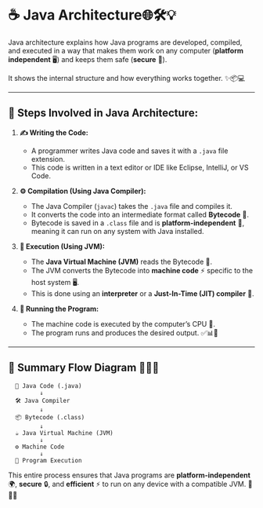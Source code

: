 # ☕ Java Architecture🌐🛠️💡

Java architecture explains how Java programs are developed, compiled, and executed in a way that makes them work on any computer (**platform independent** 🖥️) and keeps them safe (**secure** 🔐).&#x20;

It shows the internal structure and how everything works together. ✨📦💻

---

## 🧩 Steps Involved in Java Architecture:

1. **✍️ Writing the Code:**

   * A programmer writes Java code and saves it with a `.java` file extension.
   * This code is written in a text editor or IDE like Eclipse, IntelliJ, or VS Code.

2. **⚙️ Compilation (Using Java Compiler):**

   * The Java Compiler (`javac`) takes the `.java` file and compiles it.
   * It converts the code into an intermediate format called **Bytecode** 🔄.
   * Bytecode is saved in a `.class` file and is **platform-independent** 🧳, meaning it can run on any system with Java installed.

3. **🧠 Execution (Using JVM):**

   * The **Java Virtual Machine (JVM)** reads the Bytecode 📖.
   * The JVM converts the Bytecode into **machine code** ⚡ specific to the host system 🖥️.
   * This is done using an **interpreter** or a **Just-In-Time (JIT) compiler** 🧮.

4. **🚀 Running the Program:**

   * The machine code is executed by the computer’s CPU 🧠.
   * The program runs and produces the desired output. ✅📊🎯

---

## 📌 Summary Flow Diagram 📘🔄🧠

```
  📝 Java Code (.java)
         ↓
  🛠️ Java Compiler
         ↓
  📦 Bytecode (.class)
         ↓
  ☕ Java Virtual Machine (JVM)
         ↓
  ⚙️ Machine Code
         ↓
  🚀 Program Execution
```

This entire process ensures that Java programs are **platform-independent** 🌍, **secure** 🔒, and **efficient** ⚡ to run on any device with a compatible JVM. 🎯✅🧩
